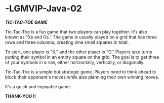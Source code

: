 # -LGMVIP-Java-02

_**TIC-TAC-TOE GAME**_

Tic-Tac-Toe is a fun game that two players can play together. It's also known as "Xs and Os." The game is usually played on a grid that has three rows and three columns, creating nine small squares in total.


To start, one player is "X," and the other player is "O." Players take turns putting their symbol in an empty square on the grid. The goal is to get three of your symbols in a row, either horizontally, vertically, or diagonally.


Tic-Tac-Toe is a simple but strategic game. Players need to think ahead to block their opponent's moves while also planning their own winning moves. 


It's a quick and enjoyable game.

**THANK-YOU !!**
